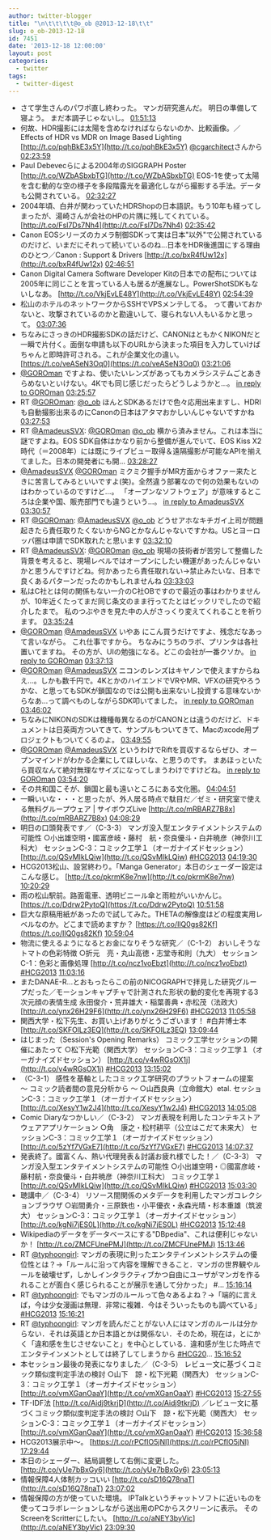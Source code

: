```yaml
---
author: twitter-blogger
title: "\n\t\t\t\t@o_ob @2013-12-18\t\t"
slug: o_ob-2013-12-18
id: 7451
date: '2013-12-18 12:00:00'
layout: post
categories:
  - twitter
tags:
  - twitter-digest
---
```


*   さて学生さんのパワポ直し終わった。 マンガ研究進んだ。 明日の準備して寝よう。 まだ本調子じゃないし。 [01:51:13](http://twitter.com/o_ob/statuses/412988361972797440)
*   何故、HDR撮影には太陽を含めなければならないのか、比較画像。／Effects of HDR vs MDR on Image Based Lighting [http://t.co/pqhBkE3x5Y](http://t.co/pqhBkE3x5Y) [@cgarchitect](http://twitter.com/cgarchitect)さんから [02:23:59](http://twitter.com/o_ob/statuses/412996608276451328)
*   Paul Debevecらによる2004年のSIGGRAPH Poster [http://t.co/WZbASbxbTG](http://t.co/WZbASbxbTG) EOS-1を使って太陽を含む動的な空の様子を多段階露光を最適化しながら撮影する手法。データも公開されている。 [02:32:27](http://twitter.com/o_ob/statuses/412998738248888322)
*   2004年頃、白井が関わっていたHDRShopの日本語訳。もう10年も経ってしまったが、湯崎さんが会社のHPの片隅に残してくれている。 [http://t.co/Fsl7Ds7Nh4](http://t.co/Fsl7Ds7Nh4) [02:35:42](http://twitter.com/o_ob/statuses/412999557006389248)
*   Canon EOSシリーズのカメラ制御SDKって実は日本"以外"で公開されているのだけど、いまだにそれって続いているのね…日本をHDR後進国にする理由のひとつ／Canon : Support & Drivers [http://t.co/bxR4fUw12x](http://t.co/bxR4fUw12x) [02:46:51](http://twitter.com/o_ob/statuses/413002363444928513)
*   Canon Digital Camera Software Developer Kitの日本での配布については2005年に同じことを言っている人も居るが進展なし。PowerShotSDKもないしなあ。 [http://t.co/VkjEvLE48Y](http://t.co/VkjEvLE48Y) [02:54:39](http://twitter.com/o_ob/statuses/413004326747910144)
*   松山のホテルのネットワークからSSHでVPSメンテしてる。 って書いておかないと、攻撃されているのかと勘違いして、寝られない人もいるかと思って。 [03:07:36](http://twitter.com/o_ob/statuses/413007585281724417)
*   ちなみにさっきのHDR撮影SDKの話だけど、CANONはともかくNIKONだと一瞬で片付く。面倒な申請も以下のURLから決まった項目を入力していけばちゃんと即時許可される。これが企業文化の違い。 [https://t.co/veASeN3Oq0](https://t.co/veASeN3Oq0) [03:21:06](http://twitter.com/o_ob/statuses/413010981552279552)
*   [@GOROman](http://twitter.com/GOROman) ですよね、使いたいレンズがあってもカメラシステムごとあきらめないといけない。4Kでも同じ感じだったらどうしようかと…。 [in reply to GOROman](http://twitter.com/GOROman/statuses/413011540095139840) [03:25:57](http://twitter.com/o_ob/statuses/413012203256569856)
*   RT [@GOROman](http://twitter.com/GOROman): [@o_ob](http://twitter.com/o_ob) ほんとSDKあるだけで色々応用出来ますし、HDRIも自動撮影出来るのにCanonの日本はアタマおかしいんじゃないですかね [03:27:53](http://twitter.com/o_ob/statuses/413012690588540928)
*   RT [@AmadeusSVX](http://twitter.com/AmadeusSVX): [@GOROman](http://twitter.com/GOROman) [@o_ob](http://twitter.com/o_ob) 横から済みません。これは本当に謎ですよね。EOS SDK自体はかなり前から整備が進んでいて、EOS Kiss X2時代（＝2008年）には既にライブビュー取得＆遠隔撮影が可能なAPIを揃えてました。日本の開発者にも開… [03:28:27](http://twitter.com/o_ob/statuses/413012832829980672)
*   [@AmadeusSVX](http://twitter.com/AmadeusSVX) [@GOROman](http://twitter.com/GOROman) ミクミク握手がMR方面からオファー来たときに苦言してみるといいですよ(笑)。全然違う部署なので何の効果もないのはわかっているのですけど…。 「オープンなソフトウェア」が意味するところは企業や国、販売部門でも違うという…。 [in reply to AmadeusSVX](http://twitter.com/AmadeusSVX/statuses/413012707462225920) [03:30:57](http://twitter.com/o_ob/statuses/413013461803601920)
*   RT [@GOROman](http://twitter.com/GOROman): [@AmadeusSVX](http://twitter.com/AmadeusSVX) [@o_ob](http://twitter.com/o_ob) どうせアホなキチガイ上司が問題起きたら責任取りたくないからNGとかなんじゃないですかね。USとヨーロッパ圏は申請でSDK取れたと思います [03:32:10](http://twitter.com/o_ob/statuses/413013770491805696)
*   RT [@AmadeusSVX](http://twitter.com/AmadeusSVX): [@GOROman](http://twitter.com/GOROman) [@o_ob](http://twitter.com/o_ob) 現場の技術者が苦労して整備した背景を考えると、現場レベルではオープンにしたい機運があったんじゃないかと思うんですけどね。何かあったら責任取れない→禁止みたいな、日本で良くあるパターンだったのかもしれませんね [03:33:03](http://twitter.com/o_ob/statuses/413013991422562304)
*   私はC社とは何の関係もない一介のC社OBですので最近の事はわかりませんが、10年近くたってまだ同じ条文のまま行ってたとはビックリでしたので紹介したまで。 私のつぶやきを見た中の人がさっくり変えてくれることを祈ります。 [03:35:24](http://twitter.com/o_ob/statuses/413014580864880640)
*   [@GOROman](http://twitter.com/GOROman) [@AmadeusSVX](http://twitter.com/AmadeusSVX) いやあ にこん買うだけですよ、残念だなあって言いながら。 これ仕事ですから。 ちなみにうちのラボ、プリンタは各社置いてますね。 その方が、UIの勉強になる。どこの会社が一番クソか。 [in reply to GOROman](http://twitter.com/GOROman/statuses/413014176009699328) [03:37:13](http://twitter.com/o_ob/statuses/413015038153076736)
*   [@GOROman](http://twitter.com/GOROman) [@AmadeusSVX](http://twitter.com/AmadeusSVX) ニコンのレンズはキヤノンで使えますからねえ…。しかも数千円で。4KとかのハイエンドでVRやMR、VFXの研究やろうかな、と思ってもSDKが鎖国なのでは公開も出来ないし投資する意味ないからなあ…って調べものしながらSDK叩いてました。 [in reply to GOROman](http://twitter.com/GOROman/statuses/413015213575651329) [03:46:02](http://twitter.com/o_ob/statuses/413017257610997760)
*   ちなみにNIKONのSDKは機種毎異なるのがCANONとは違うのだけど、ドキュメントは日英両方ついてきて、サンプルもついてきて、Macのxcode用プロジェクトもついてくるのよ。 [03:49:55](http://twitter.com/o_ob/statuses/413018234296606721)
*   [@GOROman](http://twitter.com/GOROman) [@AmadeusSVX](http://twitter.com/AmadeusSVX) というわけでRiftを買収するならぜひ、オープンマインドがわかる企業にしてほしいな、と思うのです。 まあほっといたら買収なんて絶対無理なサイズになってしまうわけですけどね。 [in reply to GOROman](http://twitter.com/GOROman/statuses/413018467546066945) [03:54:20](http://twitter.com/o_ob/statuses/413019347829796864)
*   その共和国こそが、鎖国と最も遠いところにある文化圏。 [04:04:51](http://twitter.com/o_ob/statuses/413021993315741697)
*   一瞬いいな・・・と思ったが、外人居る時点で駄目だ／ゼミ・研究室で使える無料グループウェア | サイボウズLive [http://t.co/mRBARZ7B8x](http://t.co/mRBARZ7B8x) [04:08:29](http://twitter.com/o_ob/statuses/413022906826776576)
*   明日の口頭発表です／（C-3-3） マンガ没入型エンタテイメントシステムの可能性 ○小出雄空明・國富彦岐・藤村　航・奈良優斗・白井暁彦（神奈川工科大） セッションC-3：コミック工学１（オーガナイズドセッション） [http://t.co/QSvMIkLQiw](http://t.co/QSvMIkLQiw) [#HCG2013](http://search.twitter.com/search?q=%23HCG2013) [04:19:30](http://twitter.com/o_ob/statuses/413025678359945216)
*   HCG2013松山、設営終わり。「Manga Generator」本日のシェーダー設定はこんな感じ。 [http://t.co/pkrmK8e7nw](http://t.co/pkrmK8e7nw) [10:20:29](http://twitter.com/o_ob/statuses/413116525789581312)
*   雨の松山駅前。路面電車、透明ビニール傘と雨粒がいいかんじ。 [https://t.co/Ddrw2PytoQ](https://t.co/Ddrw2PytoQ) [10:51:58](http://twitter.com/o_ob/statuses/413124447701192704)
*   巨大な原稿用紙があったので試してみた。THETAの解像度はどの程度実用レベルなのか。どこまで読めますか？ [https://t.co/IlQ0gs82Kf](https://t.co/IlQ0gs82Kf) [10:59:04](http://twitter.com/o_ob/statuses/413126236005601280)
*   物流に使えるようになるとお金になりそうな研究／（C-1-2） おいしそうなトマトの色彩特徴 ○折元　亮・丸山高徳・志堂寺和則（九大） セッションC-1：色彩と画像処理 [http://t.co/ncz1voEbzt](http://t.co/ncz1voEbzt) [#HCG2013](http://search.twitter.com/search?q=%23HCG2013) [11:03:16](http://twitter.com/o_ob/statuses/413127293343514624)
*   またDANAE-R…とおもったらこの前のNICOGRAPHで拝見した研究グループだった／モーションキャプチャで計測された形状の動的変化を再現する3次元顔の表情生成 永田俊介・荒井雄大・稲葉善典・赤松茂（法政大） [http://t.co/ynx26H29F6](http://t.co/ynx26H29F6) [#HCG2013](http://search.twitter.com/search?q=%23HCG2013) [11:05:58](http://twitter.com/o_ob/statuses/413127972355198976)
*   関西大学・松下先生、お買い上げありがとうございます！ #白井博士本 [http://t.co/SKFOlLz3EQ](http://t.co/SKFOlLz3EQ) [13:09:44](http://twitter.com/o_ob/statuses/413159116929269760)
*   はじまった（Session's Opening Remarks） コミック工学セッションの開催にあたって ○松下光範（関西大学） セッションC-3：コミック工学１（オーガナイズドセッション） [http://t.co/v4wRGsOX1j](http://t.co/v4wRGsOX1j) [#HCG2013](http://search.twitter.com/search?q=%23HCG2013) [13:15:02](http://twitter.com/o_ob/statuses/413160451950665728)
*   （C-3-1） 感性を基軸としたコミック工学研究のプラットフォームの提案　～ コミック読者間の意見分析から ～ ○山西良典（立命館大）etal. セッションC-3：コミック工学１（オーガナイズドセッション） [http://t.co/XesyY1w2J4](http://t.co/XesyY1w2J4) [#HCG2013](http://search.twitter.com/search?q=%23HCG2013) [14:05:08](http://twitter.com/o_ob/statuses/413173058304618496)
*   Comic Diaryなつかしい／（C-3-2） マンガ表現を利用したコンテキストアウェアアプリケーション ○角　康之・松村耕平（公立はこだて未来大） セッションC-3：コミック工学１（オーガナイズドセッション） [http://t.co/5zYf7VGxE7](http://t.co/5zYf7VGxE7) [#HCG2013](http://search.twitter.com/search?q=%23HCG2013) [14:07:37](http://twitter.com/o_ob/statuses/413173683960561664)
*   発表終了。國富くん、熱い代理発表＆討議お疲れ様でした！／（C-3-3） マンガ没入型エンタテイメントシステムの可能性 ○小出雄空明・◎國富彦岐・藤村航・奈良優斗・白井暁彦（神奈川工科大） コミック工学１ [http://t.co/QSvMIkLQiw](http://t.co/QSvMIkLQiw) [#HCG2013](http://search.twitter.com/search?q=%23HCG2013) [15:03:30](http://twitter.com/o_ob/statuses/413187750288818176)
*   聴講中／（C-3-4） リソース間関係のメタデータを利用したマンガコレクションブラウザ ○岩間勇介・三原鉄也・小平優衣・永森光晴・杉本重雄（筑波大） セッションC-3：コミック工学１（オーガナイズドセッション） [http://t.co/kgNi7jES0L](http://t.co/kgNi7jES0L) [#HCG2013](http://search.twitter.com/search?q=%23HCG2013) [15:12:48](http://twitter.com/o_ob/statuses/413190086998499328)
*   Wikipediaのデータをデータベースにする"DBpedia"、これは便利じゃないか！ [http://t.co/ZMCFUnePMJ](http://t.co/ZMCFUnePMJ) [15:13:46](http://twitter.com/o_ob/statuses/413190331308310529)
*   RT [@typhoongirl](http://twitter.com/typhoongirl): マンガの表現に則ったエンタテインメントシステムの優位性とは？→「ルールに沿って内容を理解できること．マンガの世界観やルールを破壊せず，しかしインタラクティブかつ自由にユーザがマンガを作るれることが面白く感じられることが展示を通して分かった」 #… [15:16:14](http://twitter.com/o_ob/statuses/413190950903496704)
*   RT [@typhoongirl](http://twitter.com/typhoongirl): でもマンガのルールって色々あるよね？→「端的に言えば，今は少女漫画は無理．非常に複雑．今はそういったものも調べている」 [#HCG2013](http://search.twitter.com/search?q=%23HCG2013) [15:16:21](http://twitter.com/o_ob/statuses/413190982796976128)
*   RT [@typhoongirl](http://twitter.com/typhoongirl): マンガを読んだことがない人にはマンガのルールは分からない．それは英語とか日本語とかは関係ない．そのため，現在は，とにかく「違和感を生じさせないこと」を中心としている．違和感が生じた時点でエンタテインメントとしては終了してしまうから [#HCG20](http://search.twitter.com/search?q=%23HCG20)… [15:16:52](http://twitter.com/o_ob/statuses/413191112283541504)
*   本セッション最後の発表になりました／（C-3-5） レビュー文に基づくコミック類似度判定手法の検討 ○山下　諒・松下光範（関西大） セッションC-3：コミック工学１（オーガナイズドセッション） [http://t.co/vmXGanOaaY](http://t.co/vmXGanOaaY) [#HCG2013](http://search.twitter.com/search?q=%23HCG2013) [15:27:55](http://twitter.com/o_ob/statuses/413193892553453568)
*   TF-IDF法 [http://t.co/Aidj9tkrjD](http://t.co/Aidj9tkrjD) ／レビュー文に基づくコミック類似度判定手法の検討 ○山下　諒・松下光範（関西大） セッションC-3：コミック工学１（オーガナイズドセッション） [http://t.co/vmXGanOaaY](http://t.co/vmXGanOaaY) [#HCG2013](http://search.twitter.com/search?q=%23HCG2013) [15:36:58](http://twitter.com/o_ob/statuses/413196169322303488)
*   HCG2013展示中〜。 [https://t.co/rPCfIO5jNl](https://t.co/rPCfIO5jNl) [17:29:44](http://twitter.com/o_ob/statuses/413224548448759808)
*   本日のシェーダー、結局調整して右側に変更した。 [http://t.co/yUe7bBxGy6](http://t.co/yUe7bBxGy6) [23:05:13](http://twitter.com/o_ob/statuses/413308976093470720)
*   情報保障4人体制カッコいい [http://t.co/sD16Q78naT](http://t.co/sD16Q78naT) [23:07:02](http://twitter.com/o_ob/statuses/413309435189407744)
*   情報保障の方が使っていた環境。 IPTalkというチャットソフトに近いものを使ってコラボレーションしながら送出用のPCからスクリーンに表示。 そのScreenをScritterにしたい。 [http://t.co/aNEY3byVic](http://t.co/aNEY3byVic) [23:09:30](http://twitter.com/o_ob/statuses/413310052255404032)